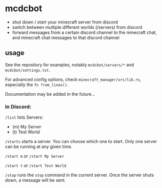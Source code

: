 # mcdcbot

- shut down / start your minecraft server from discord
- switch between multiple different worlds (/servers) from discord
- forward messages from a certain discord channel to the minecraft chat, and minecraft chat messages to that discord channel

## usage

See the repository for examples, notably `mcdcbot/servers/*` and `mcdcbot/settings.txt`.

For advanced config options, check `minecraft_manager/src/lib.rs`, especially the `fn from_lines()`.

Documentation may be added in the future...

### In Discord:

`/list` lists Servers:

- (m) My Server
- (t) Test World

`/starts` starts a server. You can choose which one to start.
Only one server can be running at any given time.

`/start m` or `/start My Server`

`/start t` or `/start Test World`

`/stop` runs the `stop` command in the current server.
Once the server shuts down, a message will be sent.
